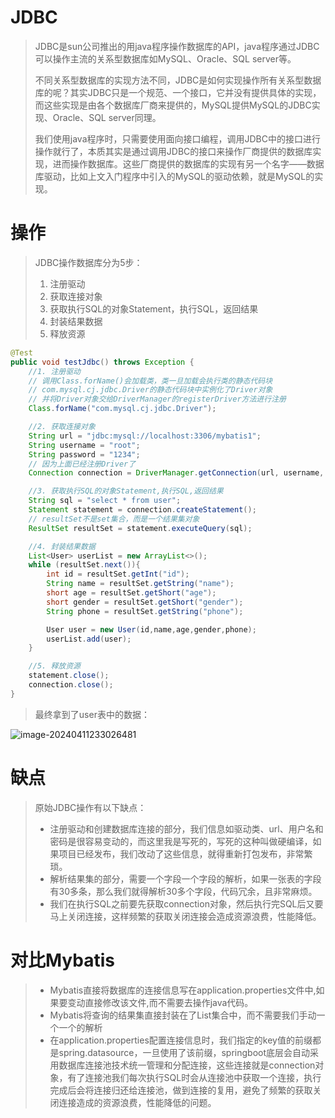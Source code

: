 # JDBC

> JDBC是sun公司推出的用java程序操作数据库的API，java程序通过JDBC可以操作主流的关系型数据库如MySQL、Oracle、SQL server等。
>
> 不同关系型数据库的实现方法不同，JDBC是如何实现操作所有关系型数据库的呢？其实JDBC只是一个规范、一个接口，它并没有提供具体的实现，而这些实现是由各个数据库厂商来提供的，MySQL提供MySQL的JDBC实现、Oracle、SQL server同理。
>
> 我们使用java程序时，只需要使用面向接口编程，调用JDBC中的接口进行操作就行了，本质其实是通过调用JDBC的接口来操作厂商提供的数据库实现，进而操作数据库。这些厂商提供的数据库的实现有另一个名字——数据库驱动，比如上文入门程序中引入的MySQL的驱动依赖，就是MySQL的实现。



# 操作

> JDBC操作数据库分为5步：
>
> 1. 注册驱动
> 2. 获取连接对象
> 3. 获取执行SQL的对象Statement，执行SQL，返回结果
> 4. 封装结果数据
> 5. 释放资源

```java
@Test
public void testJdbc() throws Exception {
    //1. 注册驱动
    // 调用Class.forName()会加载类，类一旦加载会执行类的静态代码块
    // com.mysql.cj.jdbc.Driver的静态代码块中实例化了Driver对象
    // 并将Driver对象交给DriverManager的registerDriver方法进行注册
    Class.forName("com.mysql.cj.jdbc.Driver");

    //2. 获取连接对象
    String url = "jdbc:mysql://localhost:3306/mybatis1";
    String username = "root";
    String password = "1234";
    // 因为上面已经注册Driver了
    Connection connection = DriverManager.getConnection(url, username, password);

    //3. 获取执行SQL的对象Statement,执行SQL,返回结果
    String sql = "select * from user";
    Statement statement = connection.createStatement();
    // resultSet不是set集合，而是一个结果集对象
    ResultSet resultSet = statement.executeQuery(sql);

    //4. 封装结果数据
    List<User> userList = new ArrayList<>();
    while (resultSet.next()){
        int id = resultSet.getInt("id");
        String name = resultSet.getString("name");
        short age = resultSet.getShort("age");
        short gender = resultSet.getShort("gender");
        String phone = resultSet.getString("phone");

        User user = new User(id,name,age,gender,phone);
        userList.add(user);
    }

    //5. 释放资源
    statement.close();
    connection.close();
}
```

> 最终拿到了user表中的数据：

![image-20240411233026481](D:\text1\10.Mybatis\assets\image-20240411233026481.png)



# 缺点

> 原始JDBC操作有以下缺点：
>
> - 注册驱动和创建数据库连接的部分，我们信息如驱动类、url、用户名和密码是很容易变动的，而这里我是写死的，写死的这种叫做硬编译，如果项目已经发布，我们改动了这些信息，就得重新打包发布，非常繁琐。
> -  解析结果集的部分，需要一个字段一个字段的解析，如果一张表的字段有30多条，那么我们就得解析30多个字段，代码冗余，且非常麻烦。
> - 我们在执行SQL之前要先获取connection对象，然后执行完SQL后又要马上关闭连接，这样频繁的获取关闭连接会造成资源浪费，性能降低。



# 对比Mybatis

> - Mybatis直接将数据库的连接信息写在application.properties文件中,如果要变动直接修改该文件,而不需要去操作java代码。
> - Mybatis将查询的结果集直接封装在了List集合中，而不需要我们手动一个一个的解析
> - 在application.properties配置连接信息时，我们指定的key值的前缀都是spring.datasource，一旦使用了该前缀，springboot底层会自动采用数据库连接池技术统一管理和分配连接，这些连接就是connection对象，有了连接池我们每次执行SQL时会从连接池中获取一个连接，执行完成后会将连接归还给连接池，做到连接的复用，避免了频繁的获取关闭连接造成的资源浪费，性能降低的问题。